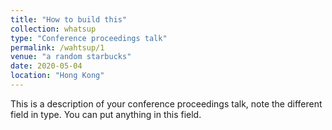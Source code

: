 ```yaml
---
title: "How to build this"
collection: whatsup
type: "Conference proceedings talk"
permalink: /wahtsup/1
venue: "a random starbucks"
date: 2020-05-04
location: "Hong Kong"
---
```


This is a description of your conference proceedings talk, note the different field in type. You can put anything in this field.
